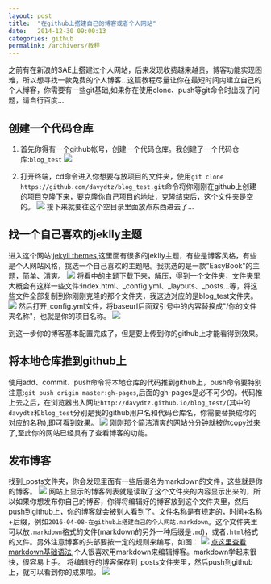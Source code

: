 ```yaml
---
layout: post
title:  "在github上搭建自己的博客或者个人网站"
date:   2014-12-30 09:00:13
categories: github
permalink: /archivers/教程
---
```



 之前有在新浪的SAE上搭建过个人网站，后来发现收费越来越贵，博客功能实现困难，所以想寻找一款免费的个人博客...这篇教程尽量让你在最短时间内建立自己的个人博客，你需要有一些git基础,如果你在使用clone、push等git命令时出现了问题，请自行百度...
 
##  创建一个代码仓库 ##

1. 首先你得有一个github帐号，创建一个代码仓库。我创建了一个代码仓库:`blog_test`
 ![](http://7xsrj5.com2.z0.glb.qiniucdn.com/16-4-8/78669959.jpg)

2. 打开终端，cd命令进入你想要存放项目的文件夹，使用`git clone https://github.com/davydtz/blog_test.git`命令将你刚刚在github上创建的项目克隆下来，要克隆你自己项目的地址，克隆结束后，这个文件夹是空的。
![](http://7xsrj5.com2.z0.glb.qiniucdn.com/16-4-8/39462213.jpg)
 接下来就要往这个空目录里面放点东西进去了...
 
 
##  找一个自己喜欢的jeklly主题 ##
进入这个网站:[jekyll themes](http://jekyllthemes.org/),这里面有很多的jeklly主题，有些是博客风格，有些是个人网站风格，挑选一个自己喜欢的主题吧。我挑选的是一款"EasyBook"的主题，简单、清爽。
![](http://7xsrj5.com2.z0.glb.qiniucdn.com/16-4-8/42281270.jpg)
将看中的主题下载下来，解压，得到一个文件夹，文件夹里大概会有这样一些文件:index.html、_config.yml、_layouts、_posts...等，将这些文件全部复制到你刚刚克隆的那个文件夹，我这边对应的是blog_test文件夹。
![](http://7xsrj5.com2.z0.glb.qiniucdn.com/16-4-8/3120871.jpg)
然后打开_config.yml文件，将baseurl后面双引号中的内容替换成"/你的文件夹名称"，也就是你的项目名称。
![](http://7xsrj5.com2.z0.glb.qiniucdn.com/16-4-8/15119044.jpg)

到这一步你的博客基本配置完成了，但是要上传到你的github上才能看得到效果。


## 将本地仓库推到github上 ##

使用add、commit、push命令将本地仓库的代码推到github上，push命令要特别注意:`git push origin master:gh-pages`,后面的gh-pages是必不可少的。代码推上去之后，在浏览器出入网址`http://davydtz.github.io/blog_test/`(其中的`davydtz`和`blog_test`分别是我的github用户名和代码仓库名，你需要替换成你的对应的名称),即可看到效果。
![](http://7xsrj5.com2.z0.glb.qiniucdn.com/16-4-8/36680186.jpg)
刚刚那个简洁清爽的网站分分钟就被你copy过来了,至此你的网站已经具有了查看博客的功能。

## 发布博客 ##
找到_posts文件夹，你会发现里面有一些后缀名为markdown的文件，这些就是你的博客。
![](http://7xsrj5.com2.z0.glb.qiniucdn.com/16-4-8/66519374.jpg)
网站上显示的博客列表就是读取了这个文件夹的内容显示出来的，所以如果你想发布你自己的博客，你得将编辑好的博客放到这个文件夹里，然后push到github上，你的博客就会被别人看到了。文件名称是有规定的，时间+名称+后缀，例如`2016-04-08-在github上搭建自己的个人网站.markdown`。这个文件夹里可以放`.markdown`格式的文件(markdown的另外一种后缀是`.md`)，或者`.html`格式的文件。另外注意博客的头部要按一定的规则来编写，如图：
![](http://7xsrj5.com2.z0.glb.qiniucdn.com/16-4-8/95238418.jpg)
[点这里查看markdown基础语法](http://sspai.com/25137),个人很喜欢用markdown来编辑博客。markdown学起来很快，很容易上手。
将编辑好的博客保存到_posts文件夹里，然后push到github上，就可以看到你的成果啦。
![](http://7xsrj5.com2.z0.glb.qiniucdn.com/16-4-8/41630219.jpg)


